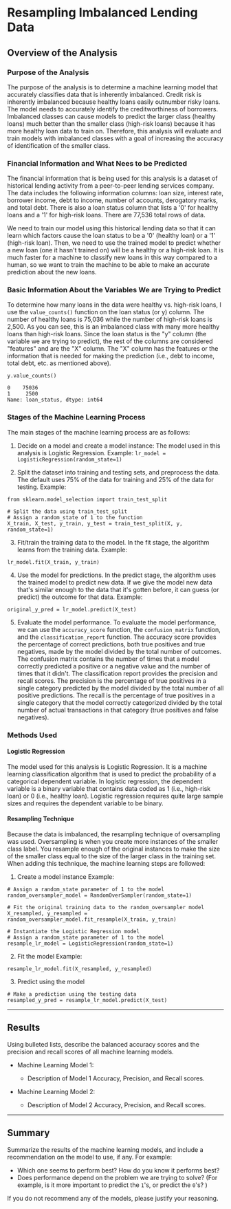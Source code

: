 # Resampling Imbalanced Lending Data

## Overview of the Analysis

### Purpose of the Analysis
The purpose of the analysis is to determine a machine learning model that accurately classifies data that is inherently imbalanced. Credit risk is inherently imbalanced because healthy loans easily outnumber risky loans. The model needs to accurately identify the creditworthiness of borrowers. Imbalanced classes can cause models to predict the larger class (healthy loans) much better than the smaller class (high-risk loans) because it has more healthy loan data to train on. Therefore, this analysis will evaluate and train models with imbalanced classes with a goal of increasing the accuracy of identification of the smaller class. 

### Financial Information and What Nees to be Predicted
The financial information that is being used for this analysis is a dataset of historical lending activity from a peer-to-peer lending services company. The data includes the following information columns: loan size, interest rate, borrower income, debt to income, number of accounts, derogatory marks, and total debt. There is also a loan status column that lists a '0' for healthy loans and a '1' for high-risk loans. There are 77,536 total rows of data. 

We need to train our model using this historical lending data so that it can learn which factors cause the loan status to be a '0' (healthy loan) or a '1' (high-risk loan). Then, we need to use the trained model to predict whether a new loan (one it hasn't trained on) will be a healthy or a high-risk loan. It is much faster for a machine to classify new loans in this way compared to a human, so we want to train the machine to be able to make an accurate prediction about the new loans.   

### Basic Information About the Variables We are Trying to Predict 
To determine how many loans in the data were healthy vs. high-risk loans, I use the ```value_counts()``` function on the loan status (or y) column. The number of healthy loans is 75,036 while the number of high-risk loans is 2,500. As you can see, this is an imbalanced class with many more healthy loans than high-risk loans. Since the loan status is the "y" column (the variable we are trying to predict), the rest of the columns are considered "features" and are the "X" column. The "X" column has the features or the information that is needed for making the prediction (i.e., debt to income, total debt, etc. as mentioned above). 

```# Check the balance of our target values
y.value_counts()

0    75036
1     2500
Name: loan_status, dtype: int64
```

### Stages of the Machine Learning Process
The main stages of the machine learning process are as follows:
1. Decide on a model and create a model instance: The model used in this analysis is Logistic Regression.
Example:
```lr_model = LogisticRegression(random_state=1)```

2. Split the dataset into training and testing sets, and preprocess the data. The default uses 75% of the data for training and 25% of the data for testing. 
Example:
```# Import the train_test_learn module
from sklearn.model_selection import train_test_split

# Split the data using train_test_split
# Assign a random_state of 1 to the function
X_train, X_test, y_train, y_test = train_test_split(X, y, random_state=1)
```

3. Fit/train the training data to the model. In the fit stage, the algorithm learns from the training data. 
Example:
```# Fit the model using training data
lr_model.fit(X_train, y_train)
```

4. Use the model for predictions. In the predict stage, the algorithm uses the trained model to predict new data. If we give the model new data that's similar enough to the data that it's gotten before, it can guess (or predict) the outcome for that data.
Example:
```# Make a prediction using the testing data
original_y_pred = lr_model.predict(X_test)
```

5. Evaluate the model performance. To evaluate the model performance, we can use the `accuracy_score` function, the `confusion_matrix` function, and the `classification_report` function. The accuracy score provides the percentage of correct predictions, both true positives and true negatives, made by the model divided by the total number of outcomes. The confusion matrix contains the number of times that a model correctly predicted a positive or a negative value and the number of times that it didn't. The classification report provides the precision and recall scores. The precision is the percentage of true positives in a single category predicted by the model divided by the total number of all positive predictions. The recall is the percentage of true positives in a single category that the model correctly categorized divided by the total number of actual transactions in that category (true positives and false negatives). 

### Methods Used
#### Logistic Regression
The model used for this analysis is Logistic Regression. It is a machine learning classification algorithm that is used to predict the probability of a categorical dependent variable. In logistic regression, the dependent variable is a binary variable that contains data coded as 1 (i.e., high-risk loan) or 0 (i.e., healthy loan). Logistic regression requires quite large sample sizes and requires the dependent variable to be binary.

#### Resampling Technique 
Because the data is imbalanced, the resampling technique of oversampling was used. Oversampling is when you create more instances of the smaller class label. You resample enough of the original instances to make the size of the smaller class equal to the size of the larger class in the training set. When adding this technique, the machine learning steps are followed:
1. Create a model instance
Example:
```# Instantiate the random oversampler model
# Assign a random_state parameter of 1 to the model
random_oversampler_model = RandomOverSampler(random_state=1)

# Fit the original training data to the random_oversampler model
X_resampled, y_resampled = random_oversampler_model.fit_resample(X_train, y_train)

# Instantiate the Logistic Regression model
# Assign a random_state parameter of 1 to the model
resample_lr_model = LogisticRegression(random_state=1)
```
2. Fit the model 
Example:
```# Fit the model using the resampled training data
resample_lr_model.fit(X_resampled, y_resampled)
```
3. Predict using the model
```
# Make a prediction using the testing data
resampled_y_pred = resample_lr_model.predict(X_test)
```

---

## Results

Using bulleted lists, describe the balanced accuracy scores and the precision and recall scores of all machine learning models.

* Machine Learning Model 1:
  * Description of Model 1 Accuracy, Precision, and Recall scores.



* Machine Learning Model 2:
  * Description of Model 2 Accuracy, Precision, and Recall scores.

---

## Summary

Summarize the results of the machine learning models, and include a recommendation on the model to use, if any. For example:
* Which one seems to perform best? How do you know it performs best?
* Does performance depend on the problem we are trying to solve? (For example, is it more important to predict the `1`'s, or predict the `0`'s? )

If you do not recommend any of the models, please justify your reasoning.
